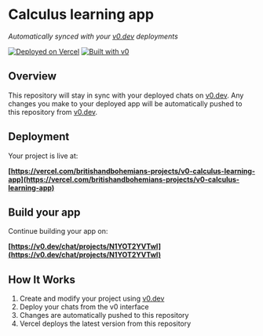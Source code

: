 # Calculus learning app

*Automatically synced with your [v0.dev](https://v0.dev) deployments*

[![Deployed on Vercel](https://img.shields.io/badge/Deployed%20on-Vercel-black?style=for-the-badge&logo=vercel)](https://vercel.com/britishandbohemians-projects/v0-calculus-learning-app)
[![Built with v0](https://img.shields.io/badge/Built%20with-v0.dev-black?style=for-the-badge)](https://v0.dev/chat/projects/N1YOT2YVTwl)

## Overview

This repository will stay in sync with your deployed chats on [v0.dev](https://v0.dev).
Any changes you make to your deployed app will be automatically pushed to this repository from [v0.dev](https://v0.dev).

## Deployment

Your project is live at:

**[https://vercel.com/britishandbohemians-projects/v0-calculus-learning-app](https://vercel.com/britishandbohemians-projects/v0-calculus-learning-app)**

## Build your app

Continue building your app on:

**[https://v0.dev/chat/projects/N1YOT2YVTwl](https://v0.dev/chat/projects/N1YOT2YVTwl)**

## How It Works

1. Create and modify your project using [v0.dev](https://v0.dev)
2. Deploy your chats from the v0 interface
3. Changes are automatically pushed to this repository
4. Vercel deploys the latest version from this repository